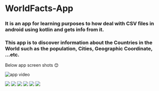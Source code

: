 # WorldFacts-App

### It is an app for learning purposes to how deal with CSV files in android using kotlin and gets info from it.
### This app is to discover information about the Countries in the World such as the population, Cities, Geographic Coordinate, ...etc.

Below app screen shots 😊

![app video](https://github.com/aya155/Chocolate-Team/blob/master/Screenshots/app.gif)  

![](https://github.com/aya155/Chocolate-Team/blob/Develope/Screenshots/pic1.jpg)
![](https://github.com/aya155/Chocolate-Team/blob/Develope/Screenshots/pic2.jpg)
![](https://github.com/aya155/Chocolate-Team/blob/Develope/Screenshots/pic3.jpg) 
![](https://github.com/aya155/Chocolate-Team/blob/Develope/Screenshots/pic4.jpg)
![](https://github.com/aya155/Chocolate-Team/blob/Develope/Screenshots/pic5.jpg)
![](https://github.com/aya155/Chocolate-Team/blob/Develope/Screenshots/pic6.jpg)

